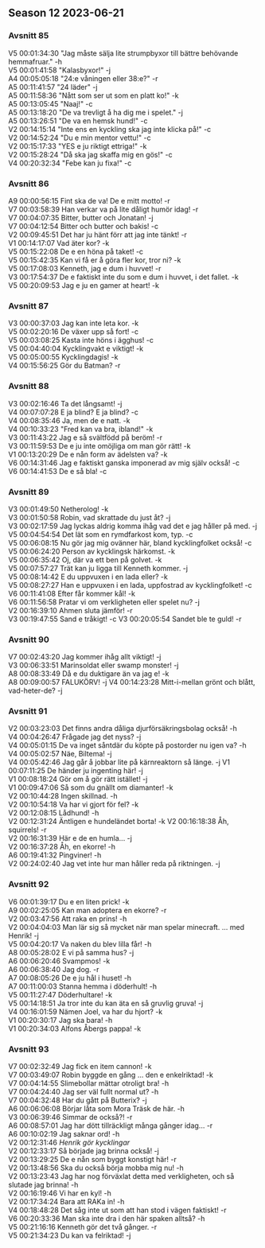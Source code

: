 ## Season 12 2023-06-21  

### Avsnitt 85  
V5 00:01:34:30 "Jag måste sälja lite strumpbyxor till bättre behövande hemmafruar." -h  
V5 00:01:41:58 "Kalasbyxor!" -j  
A4 00:05:05:18 "24:e våningen eller 38:e?" -r  
A5 00:11:41:57 "24 läder" -j  
A5 00:11:58:36 "Nått som ser ut som en platt ko!" -k  
A5 00:13:05:45 "Naaj!" -c  
A5 00:13:18:20 "De va trevligt å ha dig me i spelet." -j  
A5 00:13:26:51 "De va en hemsk hund!" -c  
V2 00:14:15:14 "Inte ens en kyckling ska jag inte klicka på!" -c  
V2 00:14:52:24 "Du e min mentor vettu!" -c  
V2 00:15:17:33 "YES e ju riktigt ettriga!" -k  
V2 00:15:28:24 "Då ska jag skaffa mig en gös!" -c  
V4 00:20:32:34 "Febe kan ju fixa!" -c  

### Avsnitt 86  
A9 00:00:56:15 Fint ska de va! De e mitt motto! -r  
V7 00:03:58:39 Han verkar va på lite dåligt humör idag! -r  
V7 00:04:07:35 Bitter, butter och Jonatan! -j  
V7 00:04:12:54 Bitter och butter och bakis! -c  
V2 00:09:45:51 Det har ju hänt förr att jag inte tänkt! -r  
V1 00:14:17:07 Vad äter kor? -k  
V5 00:15:22:08 De e en höna på taket! -c  
V5 00:15:42:35 Kan vi få er å göra fler kor, tror ni? -k  
V5 00:17:08:03 Kenneth, jag e dum i huvvet! -r  
V3 00:17:54:37 De e faktiskt inte du som e dum i huvvet, i det fallet. -k  
V5 00:20:09:53 Jag e ju en gamer at heart! -k  

### Avsnitt 87  
V3 00:00:37:03 Jag kan inte leta kor. -k  
V5 00:02:20:16 De växer upp så fort! -c  
V5 00:03:08:25 Kasta inte höns i ägghus! -c  
V5 00:04:40:04 Kycklingvakt e viktigt! -k  
V5 00:05:00:55 Kycklingdagis! -k  
V4 00:15:56:25 Gör du Batman? -r  

### Avsnitt 88  
V3 00:02:16:46 Ta det långsamt! -j  
V4 00:07:07:28 E ja blind? E ja blind? -c  
V4 00:08:35:46 Ja, men de e natt. -k  
V4 00:10:33:23 "Fred kan va bra, ibland!" -k  
V3 00:11:43:22 Jag e så svältfödd på beröm! -r  
V3 00:11:59:53 De e ju inte omöjliga om man gör rätt! -k  
V1 00:13:20:29 De e nån form av ädelsten va? -k  
V6 00:14:31:46 Jag e faktiskt ganska imponerad av mig själv också! -c  
V6 00:14:41:53 De e så bla! -c  

### Avsnitt 89 
V3 00:01:49:50 Netherolog! -k  
V3 00:01:50:58 Robin, vad skrattade du just åt? -j  
V3 00:02:17:59 Jag lyckas aldrig komma ihåg vad det e jag håller på med. -j  
V5 00:04:54:54 Det lät som en rymdfarkost kom, typ. -c  
V5 00:06:08:15 Nu gör jag mig ovänner här, bland kycklingfolket också! -c  
V5 00:06:24:20 Person av kycklingsk härkomst. -k  
V5 00:06:35:42 Oj, där va ett ben på golvet. -k  
V5 00:07:57:27 Trät kan ju ligga till Kenneth kommer. -j  
V5 00:08:14:42 E du uppvuxen i en lada eller? -k  
V5 00:08:27:27 Han e uppvuxen i en lada, uppfostrad av kycklingfolket! -c  
V6 00:11:41:08 Efter får kommer kål! -k  
V6 00:11:56:58 Pratar vi om verkligheten eller spelet nu? -j  
V2 00:16:39:10 Ahmen sluta jämför! -r  
V3 00:19:47:55 Sand e tråkigt! -c 
V3 00:20:05:54 Sandet ble te guld! -r   

### Avsnitt 90   
V7 00:02:43:20 Jag kommer ihåg allt viktigt! -j  
V3 00:06:33:51 Marinsoldat eller swamp monster! -j  
A8 00:08:33:49 Då e du duktigare än va jag e! -k  
A8 00:09:00:57 FALUKÖRV! -j 
V4 00:14:23:28 Mitt-i-mellan grönt och blått, vad-heter-de? -j  

### Avsnitt 91 
V2 00:03:23:03 Det finns andra dåliga djurförsäkringsbolag också! -h  
V4 00:04:26:47 Frågade jag det nyss? -j  
V4 00:05:01:15 De va inget såntdär du köpte på postorder nu igen va? -h  
V4 00:05:02:57 Näe, Biltema! -j  
V4 00:05:42:46 Jag går å jobbar lite på kärnreaktorn så länge. -j 
V1 00:07:11:25 De händer ju ingenting här! -j  
V1 00:08:18:24 Gör om å gör rätt istället! -j  
V1 00:09:47:06 Så som du gnällt om diamanter! -k  
V2 00:10:44:28 Ingen skillnad. -h  
V2 00:10:54:18 Va har vi gjort för fel? -k  
V2 00:12:08:15 Lådhund! -h  
V2 00:12:31:24 Äntligen e hundeländet borta! -k 
V2 00:16:18:38 Åh, squirrels! -r  
V2 00:16:31:39 Här e de en humla... -j  
V2 00:16:37:28 Åh, en ekorre! -h  
A6 00:19:41:32 Pingviner! -h  
V2 00:24:02:40 Jag vet inte hur man håller reda på riktningen. -j  

### Avsnitt 92   
V6 00:01:39:17 Du e en liten prick! -k  
A9 00:02:25:05 Kan man adoptera en ekorre? -r  
V2 00:03:47:56 Att raka en prins! -h  
V2 00:04:04:03 Man lär sig så mycket när man spelar minecraft. ... med Henrik! -j  
V5 00:04:20:17 Va naken du blev lilla får! -h  
A8 00:05:28:02 E vi på samma hus? -j  
A6 00:06:20:46 Svampmos! -k  
A6 00:06:38:40 Jag dog. -r  
A7 00:08:05:26 De e ju hål i huset! -h  
A7 00:11:00:03 Stanna hemma i döderhult! -h  
V5 00:11:27:47 Döderhultare! -k  
V5 00:14:18:51 Ja tror inte du kan äta en så gruvlig gruva! -j   
V4 00:16:01:59 Nämen Joel, va har du hjort? -k  
V1 00:20:30:17 Jag ska bara! -h  
V1 00:20:34:03 Alfons Åbergs pappa! -k  

### Avsnitt 93   
V7 00:02:32:49 Jag fick en item cannon! -k  
V7 00:03:49:07 Robin byggde en gång ... den e enkelriktad! -k  
V7 00:04:14:55 Slimebollar mättar otroligt bra! -h  
V7 00:04:24:40 Jag ser väl fullt normal ut? -h  
V7 00:04:32:48 Har du gått på Butterix? -j  
A6 00:06:06:08 Börjar låta som Mora Träsk de här. -h   
V3 00:06:39:46 Simmar de också?! -r  
A6 00:08:57:01 Jag har dött tillräckligt många gånger idag... -r  
A6 00:10:02:19 Jag saknar ord! -h  
V2 00:12:31:46 *Henrik gör kycklingar*  
V2 00:12:33:17 Så började jag brinna också! -j  
V2 00:13:29:25 De e nån som byggt konstigt här! -r  
V2 00:13:48:56 Ska du också börja mobba mig nu! -h   
V2 00:13:23:43 Jag har nog förväxlat detta med verkligheten, och så slutade jag brinna! -h   
V2 00:16:19:46 Vi har en kyl! -h  
V2 00:17:34:24 Bara att RAKa in! -h  
V4 00:18:48:28 Det såg inte ut som att han stod i vägen faktiskt! -r  
V6 00:20:33:36 Man ska inte dra i den här spaken alltså? -h  
V5 00:21:16:16 Kenneth gör det två gånger. -r  
V5 00:21:34:23 Du kan va felriktad! -j  
